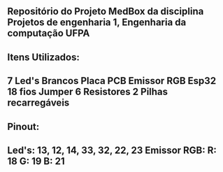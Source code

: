 Repositório do Projeto MedBox da disciplina Projetos de engenharia 1, Engenharia da computação UFPA
------------------------
Itens Utilizados: 
------------------------
7 Led's Brancos
Placa PCB
Emissor RGB
Esp32
18 fios Jumper
6 Resistores
2 Pilhas recarregáveis 
------------------------
Pinout:
------------------------
Led's: 13, 12, 14, 33, 32, 22, 23
Emissor RGB: 
R: 18
G: 19
B: 21
------------------------


